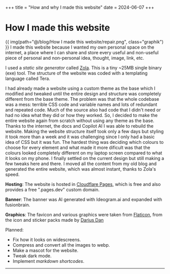 +++
title = "How and why I made this website"
date = 2024-06-07
+++

# How I made this website

{{ img(path="@/blog/How I made this website/repair.png", class="graphik") }} I made this website because I wanted my own personal space on the internet, a place where I can share and store every useful and non-useful piece of personal and non-personal idea, thought, image, link, etc.

I used a *static site generator* called [Zola](https://www.getzola.org/). This is a tiny ~25MB single binary (exe) tool. The structure of the website was coded with a templating language called Tera.

I had already made a website using a custom theme as the base which I modified and tweaked until the entire design and structure was completely different from the base theme. The problem was that the whole codebase was a mess: terrible CSS  code and variable names and lots of redundant and repeated code. Much of the source also had code that I didn't need or had no idea what they did or how they worked. 
So, I decided to make the entire website again from scratch without using any theme as the base. Thanks to the internet, the docs and Copilot AI I was able to rebuild the website. Making the website structure itself took only a few days but styling it took more than a week and it was challenging since I only had a basic idea of CSS but it was fun. The hardest thing was deciding which colours to choose for every element and what made it more dificult was that the colours looked completely different on my laptop screen compared to what it looks on my phone. I finally settled on the current design but still making a few tweaks here and there. I moved all the content from my old blog and generated the entire website, which was almost instant, thanks to Zola's speed.

**Hosting**: The website is hosted in [Cloudflare Pages](https://pages.cloudflare.com/), which is free and also provides a free ".pages.dev" custom domain.

**Banner**: The banner was AI generated with Ideogram.ai and expanded with fusionbrain.

**Graphics**: The favicon and various graphics were taken from [Flaticon](https://www.flaticon.com/), from the icon and sticker packs made by [Darius Dan](https://www.flaticon.com/authors/darius-dan)

 Planned: 
- Fix how it looks on widescreens. 
- Compress and convert all the images to webp.
- Make a mascot for the website.
- Tweak dark mode.
- Implement *markdown shortcodes*.
------------

<!--

1. Colour differences
-->

